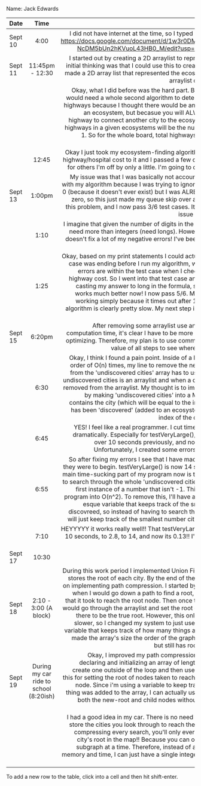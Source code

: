 Name: Jack Edwards

| Date     |                  Time                  |                                                                                                                                                                                                                                                                                                                                                                                                                                                                                                                                                                                                                                                                                                                           Update |
|:---------|:--------------------------------------:|---------------------------------------------------------------------------------------------------------------------------------------------------------------------------------------------------------------------------------------------------------------------------------------------------------------------------------------------------------------------------------------------------------------------------------------------------------------------------------------------------------------------------------------------------------------------------------------------------------------------------------------------------------------------------------------------------------------------------------:|
| Sept 10  |                  4:00                  |                                                                                                                                                                                                                                                                                                                                                                                                                                                                                                                                               I did not have internet at the time, so I typed into this google doc: https://docs.google.com/document/d/1w3r0DMxBvoLCGBeDiKT9-NcDM5bUn2hKVuoL43HB0_M/edit?usp=sharing a game plan |
| Sept 11  |            11:45pm - 12:30             |                                                                                                                                                                                                                                                                                                                                                                                                                                                                                     I started out by creating a 2D arraylist to represent the graph. My initial thinking was that I could use this to create the ecosystems. I made a 2D array list that represented the ecosystems, where each arraylist contained all the ints |
|          |                                        |                                                                                                                                                                                                                                                         Okay, what I did before was the hard part. Before I thought that I would need a whole second algorithm to determine the number of highways because I thought there would be an optimal way to map an ecosystem, but becasue you will ALWAYS only need one highway to connect another city to the ecosystem, the amount of highways in a given ecosystems will be the number of cities minus 1. So for the whole board, total highways = total cities - total ecosystems. |
|          |                 12:45                  |                                                                                                                                                                                                                                                                                                                                                                                                                                                                                                                     Okay I just took my ecosystem-finding algorithm and attached the highway/hospital cost to it and I passed a few of the test cases, but for others I'm off by only a little. I'm going to check out those now |
| Sept 13  |                 1:00pm                 |                                                                                                                                                                                                                                                                                                                                                         My issue was that I was basically not accounting for a single city with my algorithm because I was trying to ignore the city of number 0 (because it doesn't ever exist) but I was ALREADY accounting for zero, so this just made my queue skip over a random city. I fixed this problem, and I now pass 3/6 test cases. It appears my current issue is negative numbers |
|          |                  1:10                  |                                                                                                                                                                                                                                                                                                                                                                                                                                                                                                                I imagine that given the number of digits in the expected answers, I need more than integers (need longs). However, casting to longs doesn't fix a lot of my negative errors! I've been stuck on this for a while |
|          |                  1:25                  |                                                                                                                                                                           Okay, based on my print statements I could actually tell that my test case was ending before I run my algorithm, which means that my errors are within the test case when I check for hospitalcost < highway cost. So I went into that test case and I saw that I wasn't casting my answer to long in the formula, so I changed it and it works much better now! I now pass 5/6. My first test case isn't working simply because it times out after 1.1 seconds, and my algorithm is clearly pretty slow. My next step is to try to optimize a little. |
| Sept 15  |                 6:20pm                 |                                                                                                                                                                                                                                                                                                                                                                                                                                                                            After removing some arraylist use and seeing the drop in computation time, it's clear I have to be more intentional about my optimizing. Therefore, my plan is to use comments to list the big O value of all steps to see where the pain points are. |
|          |                  6:30                  |                                                                                                                                         Okay, I think I found a pain point. Inside of a loop that runs on the order of O(n) times, my line to remove the newly-connected city from the 'undiscovered cities' array has to use indexOf, because undiscovered cities is an arraylist and when a city is discovered, its removed from the arraylist. My thought is to improve this efficiency by making 'undiscovered cities' into a MAP, and each index contains the city (which will be equal to the index), and if the city has been 'discovered' (added to an ecosystem), the value at the index of the city will be set to -1. |
|          |                  6:45                  |                                                                                                                                                                                                                                                                                                                                                                                                                                                                           YES! I feel like a real programmer. I cut time my computing time dramatically. Especially for testVeryLarge(), that one was a little over 10 seconds previously, and now it's 2.87 seconds. Unfortunately, I created some errors so I'll fix those now |
|          |                  6:55                  |                                                                                                                So after fixing my errors I see that I have made things worse than they were to begin. testVeryLarge() is now 14 seconds. Uh oh. The main time-sucking part of my program now is that the program has to search through the whole 'undiscovered cities' map array for the first instance of a number that isn't -1. This basically turns the program into O(n^2). To remove this, I'll have a reigning-champion esque variable that keeps track of the smallest number NOT discovreed, so instead of having to search the array, my program will just keep track of the smallest number city it hasn't found yet. |
|          |                  7:10                  |                                                                                                                                                                                                                                                                                                                                                                                                                                                                                                                                                                                     HEYYYYY it works really well!! That testVeryLarge() case went from 10 seconds, to 2.8, to 14, and now its 0.13!! I'm happy with where I'm at |
| Sept 17  |                 10:30                  |                                                                                                                                                                                                                                                                                                                                                                                                                                                                                                                                                                                                                                                                                                                                  |
| Sept 18  |         2:10 - 3:00 (A block)          | During this work period I implemented Union Find, using a map that stores the root of each city. By the end of the class I was working on implementing path compression. I started by making an arraylist when I would go down a path to find a root, and add every node that it took to reach the root node. Then once the root was found, I would go through the arraylist and set the root of all of the nodes in there to be the true root. However, this only made my runtimes slower, so I changed my system to just use an array, with an int variable that keeps track of how many things are in the array (I just made the array's size the order of the graph). This works better, but still has room for improvement. |
| Sept 19  | During my car ride to school (8:20ish) |                                                                                                                                                                                                                                                  Okay, I improved my path compression method. Instead of declaring and initializing an array of length n every loop, I just create one outside of the loop and then use it within. I also used this for setting the root of nodes taken to reach the root of the child node. Since i'm using a variable to keep track of where the last thing was added to the array, I can actually use the same array for both the new-root and child nodes without having to clear my arrays. |
|          |                                        |                                                                                                                                                                                                                                                                                                   I had a good idea in my car. There is no need to create an array to store the cities you look through to reach the root. If you are path compressing every search, you'll only ever have to change one city's root in the map!! Because you can only add one city to a subgraph at a time. Therefore, instead of a big array that takes memory and time, I can just have a single integer variable to do that part for me! Yay |


To add a new row to the table, click into a cell and then hit shift-enter.